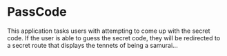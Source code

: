 # PassCode

This application tasks users with attempting to come up with the secret code. If the user is able to guess the secret code, they will be redirected to a secret route that displays
the tennets of being a samurai...

